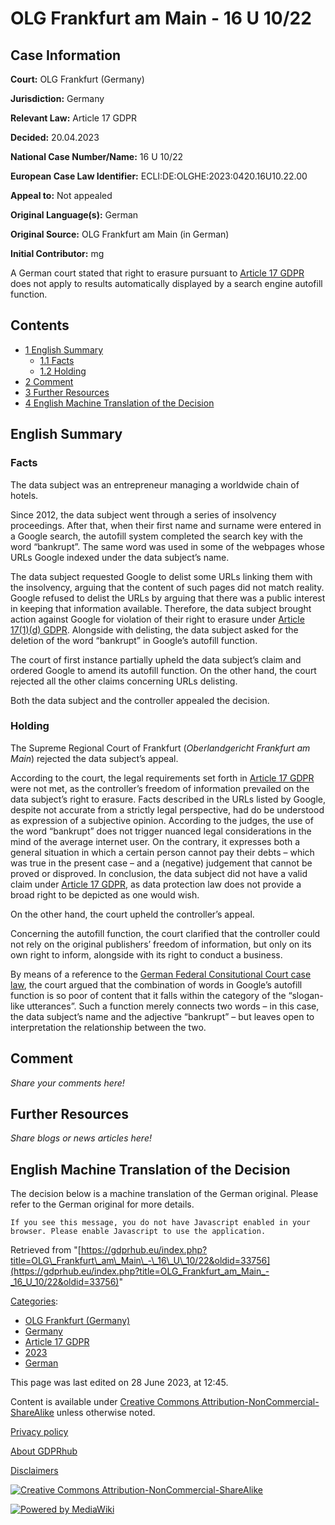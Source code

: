 # OLG Frankfurt am Main - 16 U 10/22

## Case Information

**Court:** OLG Frankfurt (Germany)

**Jurisdiction:** Germany

**Relevant Law:** Article 17 GDPR

**Decided:** 20.04.2023

**National Case Number/Name:** 16 U 10/22

**European Case Law Identifier:** ECLI:DE:OLGHE:2023:0420.16U10.22.00

**Appeal to:** Not appealed

**Original Language(s):** German

**Original Source:** OLG Frankfurt am Main (in German)

**Initial Contributor:** mg

A German court stated that right to erasure pursuant to [Article 17 GDPR](/index.php?title=Article_17_GDPR "Article 17 GDPR") does not apply to results automatically displayed by a search engine autofill function.

## Contents

*   [1 English Summary](#English_Summary)
    *   [1.1 Facts](#Facts)
    *   [1.2 Holding](#Holding)
*   [2 Comment](#Comment)
*   [3 Further Resources](#Further_Resources)
*   [4 English Machine Translation of the Decision](#English_Machine_Translation_of_the_Decision)

## English Summary

### Facts

The data subject was an entrepreneur managing a worldwide chain of hotels.

Since 2012, the data subject went through a series of insolvency proceedings. After that, when their first name and surname were entered in a Google search, the autofill system completed the search key with the word “bankrupt”. The same word was used in some of the webpages whose URLs Google indexed under the data subject’s name.

The data subject requested Google to delist some URLs linking them with the insolvency, arguing that the content of such pages did not match reality. Google refused to delist the URLs by arguing that there was a public interest in keeping that information available. Therefore, the data subject brought action against Google for violation of their right to erasure under [Article 17(1)(d) GDPR](/index.php?title=Article_17_GDPR#1d "Article 17 GDPR"). Alongside with delisting, the data subject asked for the deletion of the word “bankrupt” in Google’s autofill function.

The court of first instance partially upheld the data subject’s claim and ordered Google to amend its autofill function. On the other hand, the court rejected all the other claims concerning URLs delisting.

Both the data subject and the controller appealed the decision.

### Holding

The Supreme Regional Court of Frankfurt (_Oberlandgericht Frankfurt am Main_) rejected the data subject’s appeal.

According to the court, the legal requirements set forth in [Article 17 GDPR](/index.php?title=Article_17_GDPR "Article 17 GDPR") were not met, as the controller’s freedom of information prevailed on the data subject’s right to erasure. Facts described in the URLs listed by Google, despite not accurate from a strictly legal perspective, had do be understood as expression of a subjective opinion. According to the judges, the use of the word “bankrupt” does not trigger nuanced legal considerations in the mind of the average internet user. On the contrary, it expresses both a general situation in which a certain person cannot pay their debts – which was true in the present case – and a (negative) judgement that cannot be proved or disproved. In conclusion, the data subject did not have a valid claim under [Article 17 GDPR](/index.php?title=Article_17_GDPR "Article 17 GDPR"), as data protection law does not provide a broad right to be depicted as one would wish.

On the other hand, the court upheld the controller’s appeal.

Concerning the autofill function, the court clarified that the controller could not rely on the original publishers’ freedom of information, but only on its own right to inform, alongside with its right to conduct a business.

By means of a reference to the [German Federal Consitutional Court case law](https://www.bundesverfassungsgericht.de/SharedDocs/Entscheidungen/DE/2010/09/rk20100908_1bvr189008.html), the court argued that the combination of words in Google’s autofill function is so poor of content that it falls within the category of the “slogan-like utterances”. Such a function merely connects two words – in this case, the data subject’s name and the adjective “bankrupt” – but leaves open to interpretation the relationship between the two.

## Comment

_Share your comments here!_

## Further Resources

_Share blogs or news articles here!_

## English Machine Translation of the Decision

The decision below is a machine translation of the German original. Please refer to the German original for more details.

```
If you see this message, you do not have Javascript enabled in your browser. Please enable Javascript to use the application.

```

Retrieved from "[https://gdprhub.eu/index.php?title=OLG\_Frankfurt\_am\_Main\_-\_16\_U\_10/22&oldid=33756](https://gdprhub.eu/index.php?title=OLG_Frankfurt_am_Main_-_16_U_10/22&oldid=33756)"

[Categories](/index.php?title=Special:Categories "Special:Categories"):

*   [OLG Frankfurt (Germany)](/index.php?title=Category:OLG_Frankfurt_\(Germany\) "Category:OLG Frankfurt (Germany)")
*   [Germany](/index.php?title=Category:Germany "Category:Germany")
*   [Article 17 GDPR](/index.php?title=Category:Article_17_GDPR "Category:Article 17 GDPR")
*   [2023](/index.php?title=Category:2023 "Category:2023")
*   [German](/index.php?title=Category:German "Category:German")

This page was last edited on 28 June 2023, at 12:45.

Content is available under [Creative Commons Attribution-NonCommercial-ShareAlike](https://creativecommons.org/licenses/by-nc-sa/4.0/) unless otherwise noted.

[Privacy policy](/index.php?title=GDPRhub:Privacy_policy)

[About GDPRhub](/index.php?title=GDPRhub:About)

[Disclaimers](/index.php?title=GDPRhub:General_disclaimer)

[![Creative Commons Attribution-NonCommercial-ShareAlike](/resources/assets/licenses/cc-by-nc-sa.png)](https://creativecommons.org/licenses/by-nc-sa/4.0/)

[![Powered by MediaWiki](/resources/assets/poweredby_mediawiki_88x31.png)](https://www.mediawiki.org/)